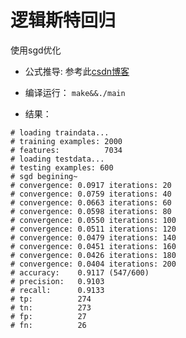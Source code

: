 # 逻辑斯特回归
使用sgd优化

- 公式推导: 参考此[csdn博客](http://blog.csdn.net/xiaoxiangzi222/article/details/55097570)

- 编译运行： `make&&./main`

- 结果：
```
# loading traindata...
# training examples: 2000
# features:          7034
# loading testdata...
# testing examples: 600
# sgd begining~
# convergence: 0.0917 iterations: 20
# convergence: 0.0759 iterations: 40
# convergence: 0.0663 iterations: 60
# convergence: 0.0598 iterations: 80
# convergence: 0.0550 iterations: 100
# convergence: 0.0511 iterations: 120
# convergence: 0.0479 iterations: 140
# convergence: 0.0451 iterations: 160
# convergence: 0.0426 iterations: 180
# convergence: 0.0404 iterations: 200
# accuracy:    0.9117 (547/600)
# precision:   0.9103
# recall:      0.9133
# tp:          274
# tn:          273
# fp:          27
# fn:          26

```
